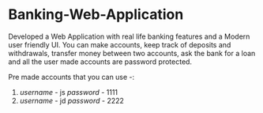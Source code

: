 # Banking-Web-Application
Developed a Web Application with real life banking features and a Modern user friendly UI. You can make accounts, keep track of deposits and withdrawals, transfer money between two accounts, ask the bank for a loan and all the user made accounts are password protected.

Pre made accounts that you can use -:
1) *username* - js
   *password* - 1111
2) *username* - jd
   *password* - 2222
